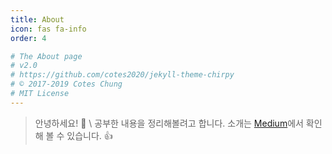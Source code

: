 ```yaml
---
title: About
icon: fas fa-info
order: 4

# The About page
# v2.0
# https://github.com/cotes2020/jekyll-theme-chirpy
# © 2017-2019 Cotes Chung
# MIT License
---
```



> 안녕하세요! 👋 \\
> 공부한 내용을 정리해볼려고 합니다. 소개는 [Medium](https://grohong.medium.com/)에서 확인해 볼 수 있습니다. 👍